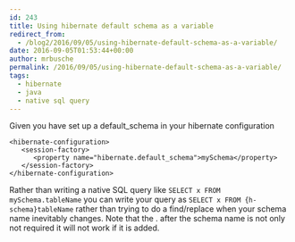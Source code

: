 ```yaml
---
id: 243
title: Using hibernate default schema as a variable
redirect_from:
  - /blog2/2016/09/05/using-hibernate-default-schema-as-a-variable/
date: 2016-09-05T01:53:44+00:00
author: mrbusche
permalink: /2016/09/05/using-hibernate-default-schema-as-a-variable/
tags:
  - hibernate
  - java
  - native sql query
---
```


Given you have set up a default_schema in your hibernate configuration

    <hibernate-configuration>
       <session-factory>
          <property name="hibernate.default_schema">mySchema</property>
       </session-factory>
    </hibernate-configuration>

Rather than writing a native SQL query like `SELECT x FROM mySchema.tableName` you can write your query as `SELECT x FROM {h-schema}tableName` rather than trying to do a find/replace when your schema name inevitably changes. Note that the . after the schema name is not only not required it will not work if it is added.

